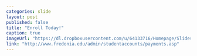 ```yaml
---
categories: slide
layout: post
published: false
title: "Enroll Today!"
caption: true
imageUrl: "https://dl.dropboxusercontent.com/u/64133716/Homepage/Slides/evolve_1500.jpg"
link: "http://www.fredonia.edu/admin/studentaccounts/payments.asp"
---
```


